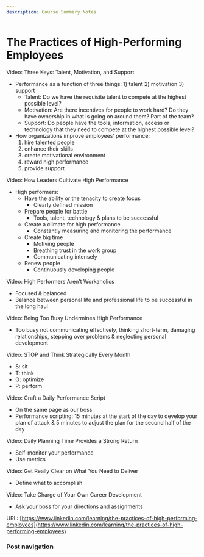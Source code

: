 ```yaml
---
description: Course Summary Notes
---
```


# The Practices of High-Performing Employees

Video: Three Keys: Talent, Motivation, and Support

* Performance as a function of three things: 1) talent 2) motivation 3) support
  * Talent: Do we have the requisite talent to compete at the highest possible level?
  * Motivation: Are there incentives for people to work hard? Do they have ownership in what is going on around them? Part of the team?
  * Support: Do people have the tools, information, access or technology that they need to compete at the highest possible level?
* How organizations improve employees’ performance:
  1. hire talented people
  2. enhance their skills
  3. create motivational environment
  4. reward high performance
  5. provide support



Video: How Leaders Cultivate High Performance

* High performers:
  * Have the ability or the tenacity to create focus
    * Clearly defined mission
  * Prepare people for battle
    * Tools, talent, technology & plans to be successful
  * Create a climate for high performance
    * Constantly measuring and monitoring the performance
  * Create big time
    * Motiving people
    * Breathing trust in the work group
    * Communicating intensely
  * Renew people
    * Continuously developing people



Video: High Performers Aren’t Workaholics

* Focused & balanced
* Balance between personal life and professional life to be successful in the long haul



Video: Being Too Busy Undermines High Performance

* Too busy not communicating effectively, thinking short-term, damaging relationships, stepping over problems & neglecting personal development



Video: STOP and Think Strategically Every Month

* S: sit
* T: think
* O: optimize
* P: perform



Video: Craft a Daily Performance Script

* On the same page as our boss
* Performance scripting: 15 minutes at the start of the day to develop your plan of attack & 5 minutes to adjust the plan for the second half of the day



Video: Daily Planning Time Provides a Strong Return

* Self-monitor your performance
* Use metrics



Video: Get Really Clear on What You Need to Deliver

* Define what to accomplish



Video: Take Charge of Your Own Career Development

* Ask your boss for your directions and assignments







URL: [https://www.linkedin.com/learning/the-practices-of-high-performing-employees](https://www.linkedin.com/learning/the-practices-of-high-performing-employees)

### Post navigation
